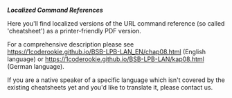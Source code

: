***Localized Command References***

Here you'll find localized versions of the URL command reference (so called 'cheatsheet') as a printer-friendly PDF version.  
  
For a comprehensive description please see  
https://1coderookie.github.io/BSB-LPB-LAN_EN/chap08.html (English language) or
https://1coderookie.github.io/BSB-LPB-LAN/kap08.html (German language).
  
If you are a native speaker of a specific language which isn't covered by the existing cheatsheets yet and you'd like to translate it, please contact us.  
